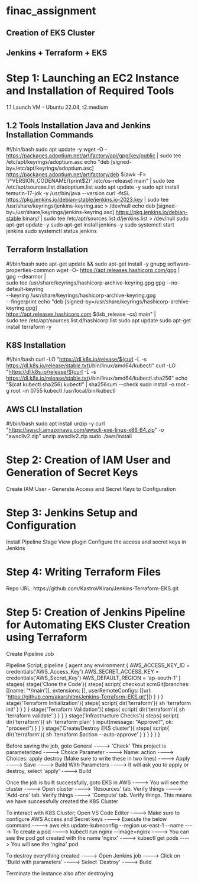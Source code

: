 # finac_assignment

Creation of EKS Cluster
--------------------------------------------------------------------------------------------------------------------------------------------------------------------------
Jenkins + Terraform + EKS 
--------------------------------------------------------------------------------------------------------------------------------------------------------------------------

Step 1: Launching an EC2 Instance and Installation of Required Tools
=======================================================
1.1 Launch VM - Ubuntu 22.04, t2.medium

1.2 Tools Installation
Java and Jenkins Installation Commands
---------------------------------------------------------
#!/bin/bash
sudo apt update -y
wget -O - https://packages.adoptium.net/artifactory/api/gpg/key/public | sudo tee /etc/apt/keyrings/adoptium.asc
echo "deb [signed-by=/etc/apt/keyrings/adoptium.asc] https://packages.adoptium.net/artifactory/deb $(awk -F= '/^VERSION_CODENAME/{print$2}' /etc/os-release) main" | sudo tee /etc/apt/sources.list.d/adoptium.list
sudo apt update -y
sudo apt install temurin-17-jdk -y
/usr/bin/java --version
curl -fsSL https://pkg.jenkins.io/debian-stable/jenkins.io-2023.key | sudo tee /usr/share/keyrings/jenkins-keyring.asc > /dev/null
echo deb [signed-by=/usr/share/keyrings/jenkins-keyring.asc] https://pkg.jenkins.io/debian-stable binary/ | sudo tee /etc/apt/sources.list.d/jenkins.list > /dev/null
sudo apt-get update -y
sudo apt-get install jenkins -y
sudo systemctl start jenkins
sudo systemctl status jenkins

Terraform Installation
---------------------------------------------------------
#!/bin/bash
sudo apt-get update && sudo apt-get install -y gnupg software-properties-common
wget -O- https://apt.releases.hashicorp.com/gpg | \
gpg --dearmor | \
sudo tee /usr/share/keyrings/hashicorp-archive-keyring.gpg
gpg --no-default-keyring \
--keyring /usr/share/keyrings/hashicorp-archive-keyring.gpg \
--fingerprint
echo "deb [signed-by=/usr/share/keyrings/hashicorp-archive-keyring.gpg] \
https://apt.releases.hashicorp.com $(lsb_release -cs) main" | \
sudo tee /etc/apt/sources.list.d/hashicorp.list
sudo apt update
sudo apt-get install terraform -y

K8S Installation
---------------------------------------------------------
#!/bin/bash
curl -LO "https://dl.k8s.io/release/$(curl -L -s https://dl.k8s.io/release/stable.txt)/bin/linux/amd64/kubectl"
curl -LO "https://dl.k8s.io/release/$(curl -L -s https://dl.k8s.io/release/stable.txt)/bin/linux/amd64/kubectl.sha256"
echo "$(cat kubectl.sha256)  kubectl" | sha256sum --check
sudo install -o root -g root -m 0755 kubectl /usr/local/bin/kubectl 

AWS CLI Installation
---------------------------------------------------------
#!/bin/bash
sudo apt install unzip -y
curl "https://awscli.amazonaws.com/awscli-exe-linux-x86_64.zip" -o "awscliv2.zip"
unzip awscliv2.zip
sudo ./aws/install

Step 2: Creation of IAM User and Generation of Secret Keys
=======================================================
Create IAM User - Generate Access and Secret Keys to Configuration

Step 3: Jenkins Setup and Configuration 
=======================================================
Install Pipeline Stage View plugin
Configure the access and secret keys in Jenkins

Step 4: Writing Terraform Files 
=======================================================
<Refer the GitHub Repo for the Terraform Files>
Repo URL: https://github.com/KastroVKiran/Jenkins-Terraform-EKS.git

Step 5: Creation of Jenkins Pipeline for Automating EKS Cluster Creation using Terraform
====================================================================
Create Pipeline Job

Pipeline Script;
pipeline {
    agent any
    environment {
        AWS_ACCESS_KEY_ID = credentials('AWS_Access_Key')
        AWS_SECRET_ACCESS_KEY = credentials('AWS_Secret_Key')
        AWS_DEFAULT_REGION = 'ap-south-1'
    }
    stages{
        stage('Clone the Code'){
            steps{
                script{
                    checkout scmGit(branches: [[name: '*/main']], extensions: [], userRemoteConfigs: [[url: 'https://github.com/akarshitm/Jenkins-Terraform-EKS.git']])
                }
            }
        }
        stage('Terraform Initialization'){
            steps{
                script{
                    dir('terraform'){
                         sh 'terraform init'
                    }
                }
            }
        }
        stage('Terraform Validation'){
            steps{
                script{
                    dir('terraform'){
                         sh 'terraform validate'
                    }
                }
            }
        }
        stage('Infrastructure Checks'){
            steps{
                script{
                    dir('terraform'){
                         sh 'terraform plan'
                    }
                    input(message: "Approve?", ok: "proceed")
                }
            }
        }
        stage('Create/Destroy EKS cluster'){
            steps{
                script{
                    dir('terraform'){
                         sh 'terraform $action --auto-approve'
                    }
                }
            }
        }
    }
}

Before saving the job, goto General ----> 'Check' This project is parameterized ----> Choice Parameter ----> Name: action ----> Choices: 
apply
destroy (Make sure to write these in two lines) ----> Apply ----> Save ----> Build With Parameters ----> It will ask you to apply or destroy, select 'apply'  ----> Build


Once the job is built successfully, goto EKS in AWS ----> You will see the cluster ----> Open cluster ----> 'Resources' tab. Verify things ----> 'Add-ons' tab. Verify things ----> 'Compute' tab. Verify things.
This means we have successfully created the K8S Cluster

To interact with K8S Cluster;
Open VS Code Editor ----> Make sure to configure AWS Access and Secret keys ----> Execute the below command ----> 
aws eks update-kubeconfig --region us-east-1 --name <ClusterName> ----> To create a pod ----> kubectl run nginx --image=nginx ----> You can see the pod got created with the name 'nginx' ----> kubectl get pods ----> You will see the 'nginx' pod

To destroy everything created ----> Open Jenkins job ----> Click on 'Build with parameters' ----> Select 'Destroy' ----> Build

Terminate the instance also after destroying
